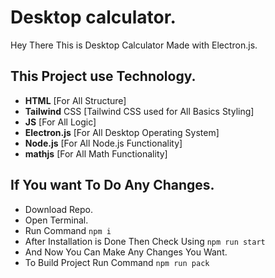 # Desktop calculator.

Hey There This is Desktop Calculator Made with Electron.js.

## This Project use Technology.

- **HTML** [For All Structure]
- **Tailwind** CSS [Tailwind CSS used for All Basics Styling]
- **JS** [For All Logic]
- **Electron.js** [For All Desktop Operating System]
- **Node.js** [For All Node.js Functionality]
- **mathjs** [For All Math Functionality]

## If You want To Do Any Changes.

- Download Repo.
- Open Terminal.
- Run Command `npm i`
- After Installation is Done Then Check Using `npm run start`
- And Now You Can Make Any Changes You Want.
- To Build Project Run Command `npm run pack`